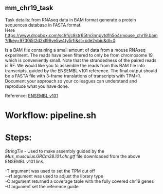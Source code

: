 ## mm_chr19_task

Task details:  from RNAseq data in BAM format generate a protein sequences database in FASTA format. <br/>
Here https://www.dropbox.com/scl/fi/c8str65tm3nnpvtd1h5o4/mouse_chr19.bam?rlkey=9730i5t2d2xl99ve5w4ty5rfi&st=ode2vbiu&dl=0

is a BAM file containing a small amount of data from a mouse RNAseq experiment. The reads have been filtered to only be from chromosome 19, which is conveniently small. Note that the strandedness of the paired reads is RF. We would like you to assemble the reads from this BAM file into transcripts, guided by the ENSEMBL v101 reference. The final output should be a FASTA file with 3-frame translations of transcripts with TPM>1. <br/>
Document your approach so your colleagues can understand and reproduce what you have done. <br/>

Reference:
[ENSEMBL v101]([https://www.ensembl.org/info/website/archives/assembly.html](http://aug2020.archive.ensembl.org/index.html))

# Workflow: pipeline.sh

# Steps:
_StringTie_ - Used to make assembly guided by the _Mus_musculus.GRCm38.101.chr.gtf_ file downloaded from the above ENSEMBL v101 link. <br/>

-T argument was used to set the TPM cut off <br/>
--rf argument was used to adjust the library type <br/>
-C argument returned a coverage table with the fully covered chr19 genes <br/>
-G argument set the reference guide


